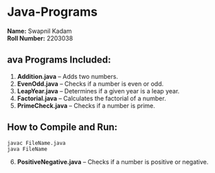 # Java-Programs

**Name:** Swapnil Kadam  
**Roll Number:** 2203038

## ava Programs Included:

1. **Addition.java** – Adds two numbers.
2. **EvenOdd.java** – Checks if a number is even or odd.
3. **LeapYear.java** – Determines if a given year is a leap year.
4. **Factorial.java** – Calculates the factorial of a number.
5. **PrimeCheck.java** – Checks if a number is prime.

## How to Compile and Run:

```
javac FileName.java
java FileName
```
6. **PositiveNegative.java** – Checks if a number is positive or negative.
